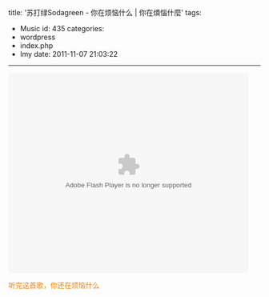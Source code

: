 title: '苏打绿Sodagreen - 你在烦恼什么 | 你在煩惱什麼'
tags:
  - Music
id: 435
categories:
  - wordpress
  - index.php
  - lmy
date: 2011-11-07 21:03:22
---

<object width="480" height="400" classid="clsid:d27cdb6e-ae6d-11cf-96b8-444553540000" codebase="http://download.macromedia.com/pub/shockwave/cabs/flash/swflash.cab#version=6,0,40,0"><param name="src" value="http://player.youku.com/player.php/sid/XMzIwMDI5OTI0/v.swf" /><param name="allowfullscreen" value="true" /><param name="quality" value="high" /><param name="allowscriptaccess" value="always" /><embed width="480" height="400" type="application/x-shockwave-flash" src="http://player.youku.com/player.php/sid/XMzIwMDI5OTI0/v.swf" allowfullscreen="true" quality="high" allowscriptaccess="always" /></object>

<span style="color: #f18200;">听完这首歌，你还在烦恼什么</span>